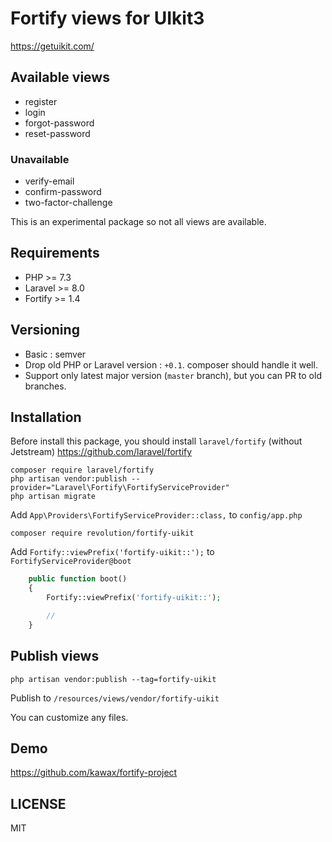 # Fortify views for UIkit3

https://getuikit.com/

## Available views
- register
- login
- forgot-password
- reset-password

### Unavailable
- verify-email
- confirm-password
- two-factor-challenge

This is an experimental package so not all views are available.

## Requirements
- PHP >= 7.3
- Laravel >= 8.0
- Fortify >= 1.4

## Versioning
- Basic : semver
- Drop old PHP or Laravel version : `+0.1`. composer should handle it well.
- Support only latest major version (`master` branch), but you can PR to old branches.

## Installation
Before install this package, you should install `laravel/fortify` (without Jetstream)
https://github.com/laravel/fortify

```
composer require laravel/fortify
php artisan vendor:publish --provider="Laravel\Fortify\FortifyServiceProvider"
php artisan migrate
```

Add `App\Providers\FortifyServiceProvider::class,` to `config/app.php`

```
composer require revolution/fortify-uikit
```

Add `Fortify::viewPrefix('fortify-uikit::');` to `FortifyServiceProvider@boot`

```php
    public function boot()
    {
        Fortify::viewPrefix('fortify-uikit::');

        //
    }
```

## Publish views

```
php artisan vendor:publish --tag=fortify-uikit
```

Publish to `/resources/views/vendor/fortify-uikit`

You can customize any files.

## Demo
https://github.com/kawax/fortify-project

## LICENSE
MIT  

